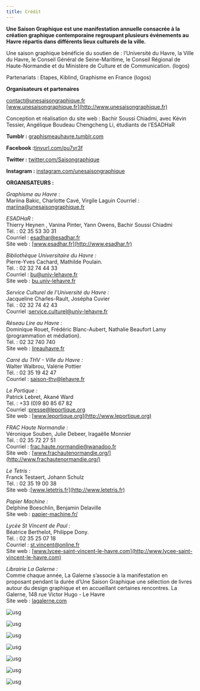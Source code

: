 ```yaml
---
title: Crédit
---
```


**Une Saison Graphique est une manifestation annuelle consacrée à la création graphique
contemporaine regroupant plusieurs événements au Havre répartis dans différents lieux
culturels de la ville.**

Une saison graphique bénéficie du soutien de : l’Université du Havre, la Ville du Havre, le
Conseil Général de Seine-Maritime, le Conseil Régional de Haute-Normandie et du Ministère de
Culture et de Communication. (logos)

Partenariats : Etapes, Kiblind, Graphisme en France (logos)

**Organisateurs et partenaires**

[contact@unesaisongraphique.fr](mailto:contact@unesaisongraphique.fr)  
[www.unesaisongraphique.fr](http://www.unesaisongraphique.fr)

Conception et réalisation du site web : Bachir Soussi Chiadmi, avec Kévin Tessier, Angélique
Boudeau Chengcheng Li, étudiants de l’ESADHaR

**Tumblr :** [graphismeauhavre.tumblr.com](http://graphismeauhavre.tumblr.com)

**Facebook :**[tinyurl.com/pu7yr3f](http://tinyurl.com/pu7yr3f) 

**Twitter :** [twitter.com/Saisongraphique](http://twitter.com/Saisongraphique)

**Instagram :** [instagram.com/unesaisongraphique](http://instagram.com/unesaisongraphique)


**ORGANISATEURS :**

*Graphisme au Havre* :   
Mariina Bakic, Charlotte Cavé, Virgile Laguin
Courriel : [mariina@unesaisongraphique.fr](mailto:mariina@unesaisongraphique.fr)

*ESADHaR* :   
Thierry Heynen , Vanina Pinter, Yann Owens, Bachir Soussi Chiadmi  
Tél. : 02 35 53 30 31  
Courriel : [esadhar@esadhar.fr](mailto:esadhar@esadhar.fr)  
Site web : [www.esadhar.fr](http://www.esadhar.fr)

*Bibliothèque Universitaire du Havre :*  
Pierre-Yves Cachard, Mathilde Poulain.  
Tél. : 02 32 74 44 33   
Courriel : [bu@univ-lehavre.fr](mailto:bu@univ-lehavre.fr)  
Site web : [bu.univ-lehavre.fr](http://bu.univ-lehavre.fr)

*Service Culturel de l’Université du Havre :*  
Jacqueline Charles-Rault, Josépha Cuvier  
Tél. : 02 32 74 42 43   
Courriel :[service.culturel@univ-lehavre.fr](mailto:service.culturel@univ-lehavre.fr) 

*Réseau Lire au Havre :*  
Dominique Rouet, Frédéric Blanc-Aubert, Nathalie Beaufort Lamy
(programmation et médiation).  
Tél. : 02 32 740 740  
Site web : [lireauhavre.fr](http://lireauhavre.fr)

*Carré du THV - Ville du Havre :*   
Walter Walbrou, Valérie Pottier  
Tél. : 02 35 19 42 47  
Courriel : [saison-thv@lehavre.fr](mailto:saison-thv@lehavre.fr)

*Le Portique :*   
Patrick Lebret, Akané Ward  
Tél. : +33 (0)9 80 85 67 82   
Courriel :[presse@leportique.org](mailto:presse@leportique.org)   
Site web : [www.leportique.org](http://www.leportique.org)

*FRAC Haute Normandie :*   
Véronique Souben, Julie Debeer, Iragaëlle Monnier  
Tél. : 02 35 72 27 51  
Courriel : [frac.haute.normandie@wanadoo.fr](mailto:frac.haute.normandie@wanadoo.fr)  
Site web : [www.frachautenormandie.org/](http://www.frachautenormandie.org/)  

*Le Tetris :*   
Franck Testaert, Johann Schulz  
Tél. : 02 35 19 00 38  
Site web :[www.letetris.fr](http://www.letetris.fr) 

*Papier Machine :*   
Delphine Boeschlin, Benjamin Delaville  
Site web : [papier-machine.fr/
](http://papier-machine.fr/
)

*Lycée St Vincent de Paul :*   
Béatrice Berthelot, Philippe Dony.  
Tél. : 02 35 25 07 18  
Courriel : [st.vincent@online.fr](mailto:st.vincent@online.fr)  
Site web : [www.lycee-saint-vincent-le-havre.com](http://www.lycee-saint-vincent-le-havre.com)

*Librairie La Galerne :*  
Comme chaque année, La Galerne s’associe à la manifestation en
proposant pendant la durée d’Une Saison Graphique une sélection de livres autour du design
graphique et en accueillant certaines rencontres.
La Galerne, 148 rue Victor Hugo - Le Havre   
Site web : [lagalerne.com](http://lagalerne.com)


![usg](LogoSG15.jpg)

![usg](logo_etape.png)

![usg](logo_lehavre.png)

![usg](logo_seine_maritime.png)

![usg](Logo-ministere-culture.png) 
 
![usg](GF_noir01.png)

![usg](logoGaH.jpg)



